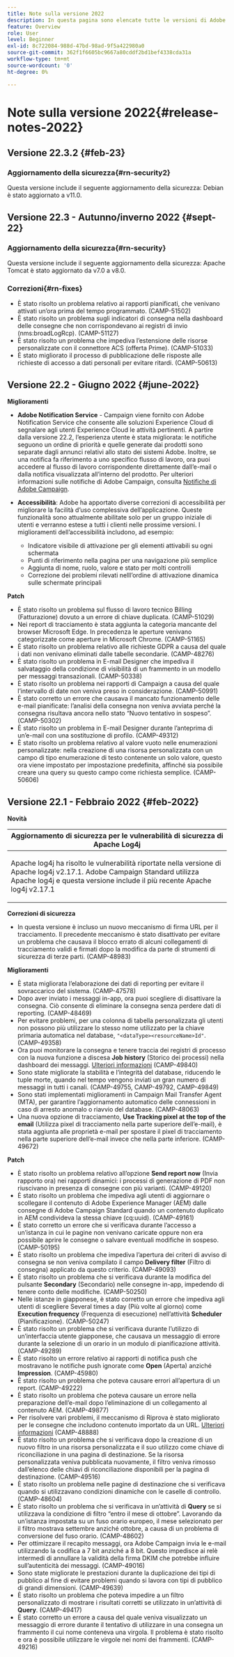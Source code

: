 ```yaml
---
title: Note sulla versione 2022
description: In questa pagina sono elencate tutte le versioni di Adobe Campaign Standard del 2022.
feature: Overview
role: User
level: Beginner
exl-id: 8c722084-988d-47bd-98ad-9f5a422980a0
source-git-commit: 362f1f6605bc9667a80cddf2bd1bef4338cda31a
workflow-type: tm+mt
source-wordcount: '0'
ht-degree: 0%

---
```


# Note sulla versione 2022{#release-notes-2022}

## Versione 22.3.2 {#feb-23}

### Aggiornamento della sicurezza{#rn-security2}

Questa versione include il seguente aggiornamento della sicurezza: Debian è stato aggiornato a v11.0.

## Versione 22.3 - Autunno/inverno 2022 {#sept-22}

### Aggiornamento della sicurezza{#rn-security}

Questa versione include il seguente aggiornamento della sicurezza: Apache Tomcat è stato aggiornato da v7.0 a v8.0.

### Correzioni{#rn-fixes}

* È stato risolto un problema relativo ai rapporti pianificati, che venivano attivati un’ora prima del tempo programmato. (CAMP-51502)
* È stato risolto un problema sugli indicatori di consegna nella dashboard delle consegne che non corrispondevano ai registri di invio (nms:broadLogRcp). (CAMP-51127)
* È stato risolto un problema che impediva l’estensione delle risorse personalizzate con il connettore ACS (offerta Prime). (CAMP-51033)
* È stato migliorato il processo di pubblicazione delle risposte alle richieste di accesso a dati personali per evitare ritardi. (CAMP-50613)

## Versione 22.2 - Giugno 2022 {#june-2022}

**Miglioramenti**

* **Adobe Notification Service** - Campaign viene fornito con Adobe Notification Service che consente alle soluzioni Experience Cloud di segnalare agli utenti Experience Cloud le attività pertinenti. A partire dalla versione 22.2, l’esperienza utente è stata migliorata: le notifiche seguono un ordine di priorità e quelle generate dai prodotti sono separate dagli annunci relativi allo stato dei sistemi Adobe. Inoltre, se una notifica fa riferimento a uno specifico flusso di lavoro, ora puoi accedere al flusso di lavoro corrispondente direttamente dall’e-mail o dalla notifica visualizzata all’interno del prodotto.  Per ulteriori informazioni sulle notifiche di Adobe Campaign, consulta [Notifiche di Adobe Campaign](../../administration/using/sending-internal-notifications.md).

<!--
* **Optimization in Workflow startup** - Adobe has added a new capability which can tune the number of workflows that start around the same time. This would help prevent CPU spikes that could have led to service interruptions or downtime. Adobe would enable it after 22.2 release. There is no further action item on customer regarding the same.
-->

* **Accessibilità**: Adobe ha apportato diverse correzioni di accessibilità per migliorare la facilità d’uso complessiva dell’applicazione. Queste funzionalità sono attualmente abilitate solo per un gruppo iniziale di utenti e verranno estese a tutti i clienti nelle prossime versioni. I miglioramenti dell’accessibilità includono, ad esempio:

   * Indicatore visibile di attivazione per gli elementi attivabili su ogni schermata
   * Punti di riferimento nella pagina per una navigazione più semplice
   * Aggiunta di nome, ruolo, valore e stato per molti controlli
   * Correzione dei problemi rilevati nelll’ordine di attivazione dinamica sulle schermate principali


**Patch**

* È stato risolto un problema sul flusso di lavoro tecnico Billing (Fatturazione) dovuto a un errore di chiave duplicata. (CAMP-51029)
* Nei report di tracciamento è stata aggiunta la categoria mancante del browser Microsoft Edge. In precedenza le aperture venivano categorizzate come aperture in Microsoft Chrome. (CAMP-51165)
* È stato risolto un problema relativo alle richieste GDPR a causa del quale i dati non venivano eliminati dalle tabelle secondarie. (CAMP-48276)
* È stato risolto un problema in E-mail Designer che impediva il salvataggio della condizione di visibilità di un frammento in un modello per messaggi transazionali. (CAMP-50338)
* È stato risolto un problema nei rapporti di Campaign a causa del quale l’intervallo di date non veniva preso in considerazione. (CAMP-50991)
* È stato corretto un errore che causava il mancato funzionamento delle e-mail pianificate: l’analisi della consegna non veniva avviata perché la consegna risultava ancora nello stato “Nuovo tentativo in sospeso”. (CAMP-50302)
* È stato risolto un problema in E-mail Designer durante l’anteprima di un’e-mail con una sostituzione di profilo. (CAMP-49312)
* È stato risolto un problema relativo al valore vuoto nelle enumerazioni personalizzate: nella creazione di una risorsa personalizzata con un campo di tipo enumerazione di testo contenente un solo valore, questo ora viene impostato per impostazione predefinita, affinché sia possibile creare una query su questo campo come richiesta semplice. (CAMP-50606)


## Versione 22.1 - Febbraio 2022 {#feb-2022}

**Novità**

<table> 
<thead> 
<tr> 
<th> <strong>Aggiornamento di sicurezza per le vulnerabilità di sicurezza di Apache Log4j</strong><br /> </th> 
</tr> 
</thead> 
<tbody> 
<tr> 
<td>
<p>Apache log4j ha risolto le vulnerabilità riportate nella versione di Apache log4j v2.17.1. Adobe Campaign Standard utilizza Apache log4j e questa versione include il più recente Apache log4j v2.17.1 </p>
</td> 
</tr> 
</tbody> 
</table>

**Correzioni di sicurezza**

* In questa versione è incluso un nuovo meccanismo di firma URL per il tracciamento. Il precedente meccanismo è stato disattivato per evitare un problema che causava il blocco errato di alcuni collegamenti di tracciamento validi e firmati dopo la modifica da parte di strumenti di sicurezza di terze parti. (CAMP-48983)

**Miglioramenti**

* È stata migliorata l’elaborazione dei dati di reporting per evitare il sovraccarico del sistema. (CAMP-47578)
* Dopo aver inviato i messaggi in-app, ora puoi scegliere di disattivare la consegna. Ciò consente di eliminare la consegna senza perdere dati di reporting. (CAMP-48469)
* Per evitare problemi, per una colonna di tabella personalizzata gli utenti non possono più utilizzare lo stesso nome utilizzato per la chiave primaria automatica nel database, `"<dataType><resourceName>Id"`. (CAMP-49358)
* Ora puoi monitorare la consegna e tenere traccia dei registri di processo con la nuova funzione a discesa **Job history** (Storico dei processi) nella dashboard dei messaggi. [Ulteriori informazioni](../../sending/using/monitoring-a-delivery.md) (CAMP-49840)
* Sono state migliorate la stabilità e l‘integrità del database, riducendo le tuple morte, quando nel tempo vengono inviati un gran numero di messaggi in tutti i canali. (CAMP-49755, CAMP-49792, CAMP-49849)
* Sono stati implementati miglioramenti in Campaign Mail Transfer Agent (MTA), per garantire l’aggiornamento automatico delle connessioni in caso di arresto anomalo o riavvio del database. (CAMP-48063)
* Una nuova opzione di tracciamento, **Use Tracking pixel at the top of the email** (Utilizza pixel di tracciamento nella parte superiore dell’e-mail), è stata aggiunta alle proprietà e-mail per spostare il pixel di tracciamento nella parte superiore dell’e-mail invece che nella parte inferiore. (CAMP-49672)

**Patch**

* È stato risolto un problema relativo all’opzione **Send report now** (Invia rapporto ora) nei rapporti dinamici: i processi di generazione di PDF non riuscivano in presenza di consegne con più varianti. (CAMP-49120)
* È stato risolto un problema che impediva agli utenti di aggiornare o scollegare il contenuto di Adobe Experience Manager (AEM) dalle consegne di Adobe Campaign Standard quando un contenuto duplicato in AEM condivideva la stessa chiave (cq:uuid). (CAMP-49161)
* È stato corretto un errore che si verificava durante l’accesso a un’istanza in cui le pagine non venivano caricate oppure non era possibile aprire le consegne o salvare eventuali modifiche in sospeso. (CAMP-50195)
* È stato risolto un problema che impediva l’apertura dei criteri di avviso di consegna se non veniva compilato il campo **Delivery filter** (Filtro di consegna) applicato da questo criterio. (CAMP-49093)
* È stato risolto un problema che si verificava durante la modifica del pulsante **Secondary** (Secondario) nelle consegne in-app, impedendo di tenere conto delle modifiche. (CAMP-50250)
* Nelle istanze in giapponese, è stato corretto un errore che impediva agli utenti di scegliere Several times a day (Più volte al giorno) come **Execution frequency** (Frequenza di esecuzione) nell’attività **Scheduler** (Pianificazione). (CAMP-50247)
* È stato risolto un problema che si verificava durante l’utilizzo di un’interfaccia utente giapponese, che causava un messaggio di errore durante la selezione di un orario in un modulo di pianificazione attività. (CAMP-49289)
* È stato risolto un errore relativo ai rapporti di notifica push che mostravano le notifiche push ignorate come **Open** (Aperta) anziché **Impression**. (CAMP-45980)
* È stato risolto un problema che poteva causare errori all’apertura di un report. (CAMP-49222)
* È stato risolto un problema che poteva causare un errore nella preparazione dell’e-mail dopo l’eliminazione di un collegamento al contenuto AEM. (CAMP-49877)
* Per risolvere vari problemi, il meccanismo di Riprova è stato migliorato per le consegne che includono contenuto importato da un URL. [Ulteriori informazioni](../../designing/using/using-existing-content.md#retrieving-content-from-a-url-automatically-at-preparation-time) (CAMP-48888)
* È stato risolto un problema che si verificava dopo la creazione di un nuovo filtro in una risorsa personalizzata e il suo utilizzo come chiave di riconciliazione in una pagina di destinazione. Se la risorsa personalizzata veniva pubblicata nuovamente, il filtro veniva rimosso dall’elenco delle chiavi di riconciliazione disponibili per la pagina di destinazione. (CAMP-49516)
* È stato risolto un problema nelle pagine di destinazione che si verificava quando si utilizzavano condizioni dinamiche con le caselle di controllo. (CAMP-48604)
* È stato risolto un problema che si verificava in un’attività di **Query** se si utilizzava la condizione di filtro “entro il mese di ottobre”. Lavorando da un’istanza impostata su un fuso orario europeo, il mese selezionato per il filtro mostrava settembre anziché ottobre, a causa di un problema di conversione del fuso orario. (CAMP-48602)
* Per ottimizzare il recapito messaggi, ora Adobe Campaign invia le e-mail utilizzando la codifica a 7 bit anziché a 8 bit. Questo impedisce ai relè intermedi di annullare la validità della firma DKIM che potrebbe influire sull’autenticità dei messaggi. (CAMP-49016)
* Sono state migliorate le prestazioni durante la duplicazione dei tipi di pubblico al fine di evitare problemi quando si lavora con tipi di pubblico di grandi dimensioni. (CAMP-49639)
* È stato risolto un problema che poteva impedire a un filtro personalizzato di mostrare i risultati corretti se utilizzato in un’attività di **Query**. (CAMP-49417)
* È stato corretto un errore a causa del quale veniva visualizzato un messaggio di errore durante il tentativo di utilizzare in una consegna un frammento il cui nome conteneva una virgola. Il problema è stato risolto e ora è possibile utilizzare le virgole nei nomi dei frammenti. (CAMP-49216)

